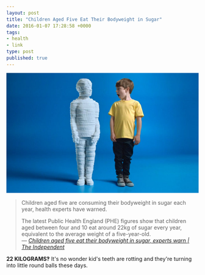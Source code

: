 ```yaml
---
layout: post
title: "Children Aged Five Eat Their Bodyweight in Sugar"
date: 2016-01-07 17:28:58 +0000
tags:
- health
- link
type: post
published: true
---
```


![Sugar Boy](/img/Sugar-Boy.jpg)

> Children aged five are consuming their bodyweight in sugar each year, health experts have warned.
>
> The latest Public Health England (PHE) figures show that children aged between four and 10 eat around 22kg of sugar every year, equivalent to the average weight of a five-year-old.  
> <cite>— [Children aged five eat their bodyweight in sugar, experts warn | The Independent](https://www.independent.co.uk/life-style/health-and-families/health-news/children-aged-five-eat-their-bodyweight-in-sugar-experts-warn-a6795346.html)</cite>

**22 KILOGRAMS‽** It's no wonder kid's teeth are rotting and they're turning into little round balls these days.
